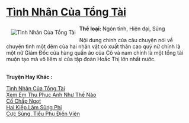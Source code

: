 <a href="https://utruyen.com/truyen/tinh-nhan-cua-tong-tai/18980/" title="Tình Nhân Của Tổng Tài"><h1>Tình Nhân Của Tổng Tài</h1></a><div style="display:table"><img align="right" style="float: left; padding: 10px;" src="https://utruyen.com/images/story/200x260/tinh-nhan-cua-tong-tai.jpg" alt="Tình Nhân Của Tổng Tài"><b>Thể loại:</b> Ngôn tình, Hiện đại, Sủng<p></p>Nội dung chính của câu chuyện nói về chuyện tình một đêm của hai nhân vật có xuất thân cao quý nữ chính là một nữ Giám Đốc cửa hàng quần áo của Cô và nam chính là một tổng tài muộn tạo mà vô liêm sỉ của tập đoàn Hoắc Thị lớn nhất nước.</div><p><br><b>Truyện Hay Khác :</b></p><a href="https://utruyen.com/truyen/tinh-nhan-cua-tong-tai/18980/" alt="Tình Nhân Của Tổng Tài">Tình Nhân Của Tổng Tài</a><br/><a href="https://utruyen.com/truyen/xem-em-thu-phuc-anh-nhu-the-nao/19188/" alt="Xem Em Thu Phục Anh Như Thế Nào">Xem Em Thu Phục Anh Như Thế Nào</a><br/><a href="https://github.com/quanluxury/ngontinh_top100/tree/master/19088" alt="Cố Chấp Ngọt">Cố Chấp Ngọt</a><br/><a href="https://github.com/quanluxury/ngontinh_top100/tree/master/16371" alt="Hai Kiếp Làm Sủng Phi">Hai Kiếp Làm Sủng Phi</a><br/><a href="https://maps.google.ca/url?q=https%3A%2F%2Futruyen.com%2Ftruyen%2Fcuc-sung-tieu-phu-dien-vien%2F17257%2F" alt="Cực Sủng, Tiểu Phụ Điền Viên">Cực Sủng, Tiểu Phụ Điền Viên</a><br/>